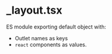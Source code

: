 # \_layout.tsx

ES module exporting default object with:

- Outlet names as keys
- `react` components as values.
